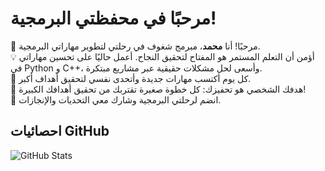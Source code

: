 # مرحبًا في محفظتي البرمجية!

🚀 مرحبًا! أنا **محمد**، مبرمج شغوف في رحلتي لتطوير مهاراتي البرمجية.  
💡 أؤمن أن التعلم المستمر هو المفتاح لتحقيق النجاح. أعمل حاليًا على تحسين مهاراتي في Python و C++، وأسعى لحل مشكلات حقيقية عبر مشاريع مبتكرة.  
🌱 كل يوم أكتسب مهارات جديدة وأتحدى نفسي لتحقيق أهداف أكبر.  
🎯 هدفك الشخصي هو تحفيزك: كل خطوة صغيرة تقتربك من تحقيق أهدافك الكبيرة!  
🔗 انضم لرحلتي البرمجية وشارك معي التحديات والإنجازات.

## احصائيات GitHub

![GitHub Stats](https://github-readme-stats.vercel.app/api?username=thisismohamed&show_icons=true&hide_title=true)
